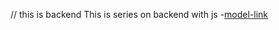 // this is backend
 This is series on backend with js
 -[model-link](https://app.eraser.io/workspace/YtPqZ1VogxGy1jzIDkzj)